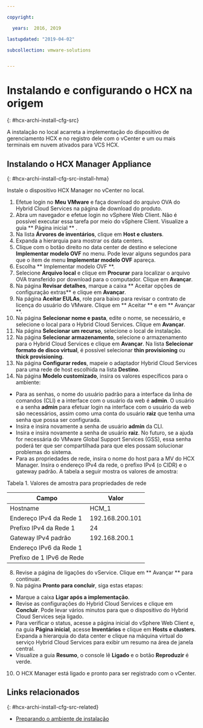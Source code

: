 ```yaml
---

copyright:

  years:  2016, 2019

lastupdated: "2019-04-02"

subcollection: vmware-solutions


---
```

# Instalando e configurando o HCX na origem
{: #hcx-archi-install-cfg-src}

A instalação no local acarreta a implementação do dispositivo de gerenciamento HCX e no registro dele com o vCenter e um ou mais terminais em nuvem ativados para VCS HCX.

## Instalando o HCX Manager Appliance
{: #hcx-archi-install-cfg-src-install-hma}

Instale o dispositivo HCX Manager no vCenter no local.

1. Efetue login no **Meu VMware** e faça download do arquivo OVA do Hybrid Cloud Services na página de download do produto.
2. Abra um navegador e efetue login no vSphere Web Client. Não é possível executar essa tarefa por meio do vSphere Client. Visualize a guia  ** Página inicial ** .
3. Na lista **Árvores de inventários**, clique em **Host e clusters**.
4. Expanda a hierarquia para mostrar os data centers.
5. Clique com o botão direito no data center de destino e selecione **Implementar modelo OVF** no menu. Pode levar alguns segundos para que o item de menu **Implementar modelo OVF** apareça.
6. Escolha  ** Implementar modelo OVF **.
  1. Selecione **Arquivo local** e clique em **Procurar** para localizar o arquivo OVA transferido por download para o computador. Clique em **Avançar**.
  2. Na página **Revisar detalhes**, marque a caixa ** Aceitar opções de configuração extras** e clique em **Avançar**.
  3. Na página **Aceitar EULAs**, role para baixo para revisar o contrato de licença do usuário do VMware. Clique em  ** Aceitar **  e em  ** Avançar **.
  4. Na página **Selecionar nome e pasta**, edite o nome, se necessário, e selecione o local para o Hybrid Cloud Services. Clique em **Avançar**.
  5. Na página **Selecionar um recurso**, selecione o local de instalação.
  6. Na página **Selecionar armazenamento**, selecione o armazenamento para o Hybrid Cloud Services e clique em **Avançar**. Na lista **Selecionar formato de disco virtual**, é possível selecionar **thin provisioning** ou **thick provisioning**.
  7. Na página **Configurar redes**, mapeie o adaptador Hybrid Cloud Services para uma rede de host escolhida na lista **Destino**.
7. Na página **Modelo customizado**, insira os valores específicos para o ambiente:
  * Para as senhas, o nome do usuário padrão para a interface da linha de comandos (CLI) e a interface com o usuário da web é **admin**. O usuário e a senha **admin** para efetuar login na interface com o usuário da web são necessários, assim como uma conta do usuário **raiz** que tenha uma senha que possa ser configurada.
  * Insira e insira novamente a senha de usuário **admin** da CLI.
  * Insira e insira novamente a senha de usuário **raiz**. No futuro, se a ajuda for necessária do VMware Global Support Services (GSS), essa senha poderá ter que ser compartilhada para que eles possam solucionar problemas do sistema.
  * Para as propriedades de rede, insira o nome do host para a MV do HCX Manager. Insira o endereço IPv4 da rede, o prefixo IPv4 (o CIDR) e o gateway padrão. A tabela a seguir mostra os valores de amostra:

Tabela 1. Valores de amostra para propriedades de rede

| Campo                    | Valor           |
|--------------------------|-----------------|
| Hostname                 | HCM_1           |
| Endereço IPv4 da Rede 1   | 192.168.200.101 |
| Prefixo IPv4 da Rede 1    | 24              |
| Gateway IPv4 padrão     | 192.168.200.1   |
| Endereço IPv6 da Rede 1   |                 |
| Prefixo de 1 IPv6 de Rede    |                 |

8. Revise a página de ligações do vService. Clique em  ** Avançar **  para continuar.
9. Na página **Pronto para concluir**, siga estas etapas:
  * Marque a caixa **Ligar após a implementação**.
  * Revise as configurações do Hybrid Cloud Services e clique em **Concluir**. Pode levar vários minutos para que o dispositivo do Hybrid Cloud Services seja ligado.
  * Para verificar o status, acesse a página inicial do vSphere Web Client e, na guia **Página inicial**, acesse **Inventários** e clique em **Hosts e clusters**. Expanda a hierarquia do data center e clique na máquina virtual do serviço Hybrid Cloud Services para exibir um resumo na área de janela central.
  * Visualize a guia **Resumo**, o console lê **Ligado** e o botão **Reproduzir** é verde.
10. O HCX Manager está ligado e pronto para ser registrado com o vCenter.

## Links relacionados
{: #hcx-archi-install-cfg-src-related}

* [Preparando o ambiente de instalação](/docs/services/vmwaresolutions/archiref/hcx-archi?topic=vmware-solutions-hcx-archi-prep-install)
